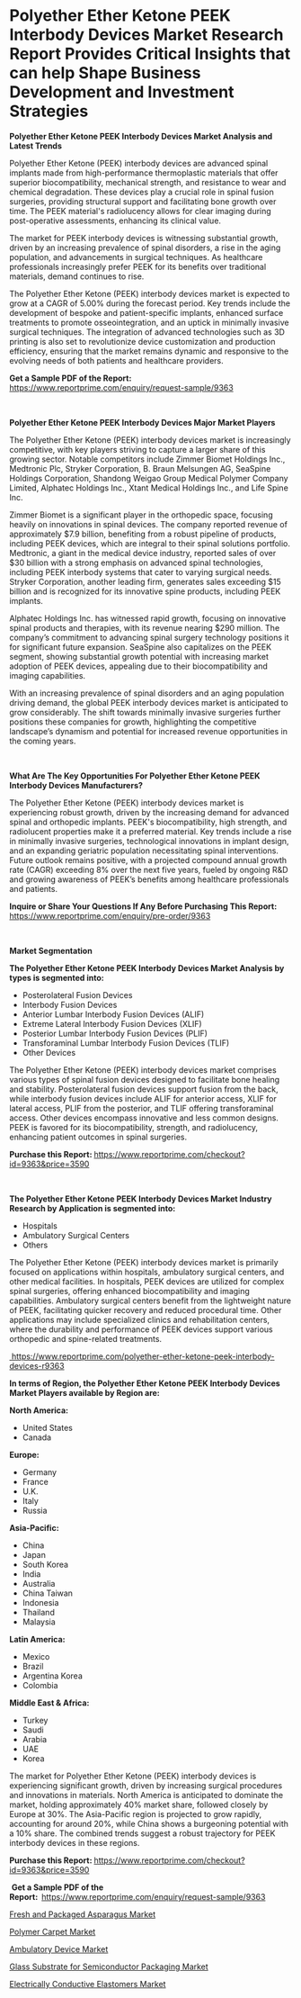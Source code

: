 <p><h1>Polyether Ether Ketone PEEK Interbody Devices Market Research Report Provides Critical Insights that can help Shape Business Development and Investment Strategies</h1></p><p><strong>Polyether Ether Ketone PEEK Interbody Devices Market Analysis and Latest Trends</strong></p>
<p><p>Polyether Ether Ketone (PEEK) interbody devices are advanced spinal implants made from high-performance thermoplastic materials that offer superior biocompatibility, mechanical strength, and resistance to wear and chemical degradation. These devices play a crucial role in spinal fusion surgeries, providing structural support and facilitating bone growth over time. The PEEK material's radiolucency allows for clear imaging during post-operative assessments, enhancing its clinical value.</p><p>The market for PEEK interbody devices is witnessing substantial growth, driven by an increasing prevalence of spinal disorders, a rise in the aging population, and advancements in surgical techniques. As healthcare professionals increasingly prefer PEEK for its benefits over traditional materials, demand continues to rise.</p><p>The Polyether Ether Ketone (PEEK) interbody devices market is expected to grow at a CAGR of 5.00% during the forecast period. Key trends include the development of bespoke and patient-specific implants, enhanced surface treatments to promote osseointegration, and an uptick in minimally invasive surgical techniques. The integration of advanced technologies such as 3D printing is also set to revolutionize device customization and production efficiency, ensuring that the market remains dynamic and responsive to the evolving needs of both patients and healthcare providers.</p></p>
<p><strong>Get a Sample PDF of the Report:&nbsp;</strong> <a href="https://www.reportprime.com/enquiry/request-sample/9363">https://www.reportprime.com/enquiry/request-sample/9363</a></p>
<p>&nbsp;</p>
<p><strong>Polyether Ether Ketone PEEK Interbody Devices Major Market Players</strong></p>
<p><p>The Polyether Ether Ketone (PEEK) interbody devices market is increasingly competitive, with key players striving to capture a larger share of this growing sector. Notable competitors include Zimmer Biomet Holdings Inc., Medtronic Plc, Stryker Corporation, B. Braun Melsungen AG, SeaSpine Holdings Corporation, Shandong Weigao Group Medical Polymer Company Limited, Alphatec Holdings Inc., Xtant Medical Holdings Inc., and Life Spine Inc.</p><p>Zimmer Biomet is a significant player in the orthopedic space, focusing heavily on innovations in spinal devices. The company reported revenue of approximately $7.9 billion, benefiting from a robust pipeline of products, including PEEK devices, which are integral to their spinal solutions portfolio. Medtronic, a giant in the medical device industry, reported sales of over $30 billion with a strong emphasis on advanced spinal technologies, including PEEK interbody systems that cater to varying surgical needs. Stryker Corporation, another leading firm, generates sales exceeding $15 billion and is recognized for its innovative spine products, including PEEK implants.</p><p>Alphatec Holdings Inc. has witnessed rapid growth, focusing on innovative spinal products and therapies, with its revenue nearing $290 million. The company’s commitment to advancing spinal surgery technology positions it for significant future expansion. SeaSpine also capitalizes on the PEEK segment, showing substantial growth potential with increasing market adoption of PEEK devices, appealing due to their biocompatibility and imaging capabilities.</p><p>With an increasing prevalence of spinal disorders and an aging population driving demand, the global PEEK interbody devices market is anticipated to grow considerably. The shift towards minimally invasive surgeries further positions these companies for growth, highlighting the competitive landscape’s dynamism and potential for increased revenue opportunities in the coming years.</p></p>
<p>&nbsp;</p>
<p><strong>What Are The Key Opportunities For Polyether Ether Ketone PEEK Interbody Devices Manufacturers?</strong></p>
<p><p>The Polyether Ether Ketone (PEEK) interbody devices market is experiencing robust growth, driven by the increasing demand for advanced spinal and orthopedic implants. PEEK's biocompatibility, high strength, and radiolucent properties make it a preferred material. Key trends include a rise in minimally invasive surgeries, technological innovations in implant design, and an expanding geriatric population necessitating spinal interventions. Future outlook remains positive, with a projected compound annual growth rate (CAGR) exceeding 8% over the next five years, fueled by ongoing R&D and growing awareness of PEEK’s benefits among healthcare professionals and patients.</p></p>
<p><strong>Inquire or Share Your Questions If Any Before Purchasing This Report:</strong> <a href="https://www.reportprime.com/enquiry/pre-order/9363">https://www.reportprime.com/enquiry/pre-order/9363</a></p>
<p>&nbsp;</p>
<p><strong>Market Segmentation</strong></p>
<p><strong>The Polyether Ether Ketone PEEK Interbody Devices Market Analysis by types is segmented into:</strong></p>
<p><ul><li>Posterolateral Fusion Devices</li><li>Interbody Fusion Devices</li><li>Anterior Lumbar Interbody Fusion Devices (ALIF)</li><li>Extreme Lateral Interbody Fusion Devices (XLIF)</li><li>Posterior Lumbar Interbody Fusion Devices (PLIF)</li><li>Transforaminal Lumbar Interbody Fusion Devices (TLIF)</li><li>Other Devices</li></ul></p>
<p><p>The Polyether Ether Ketone (PEEK) interbody devices market comprises various types of spinal fusion devices designed to facilitate bone healing and stability. Posterolateral fusion devices support fusion from the back, while interbody fusion devices include ALIF for anterior access, XLIF for lateral access, PLIF from the posterior, and TLIF offering transforaminal access. Other devices encompass innovative and less common designs. PEEK is favored for its biocompatibility, strength, and radiolucency, enhancing patient outcomes in spinal surgeries.</p></p>
<p><strong>Purchase this Report:&nbsp;</strong><a href="https://www.reportprime.com/checkout?id=9363&price=3590">https://www.reportprime.com/checkout?id=9363&price=3590</a></p>
<p>&nbsp;</p>
<p><strong>The Polyether Ether Ketone PEEK Interbody Devices Market Industry Research by Application is segmented into:</strong></p>
<p><ul><li>Hospitals</li><li>Ambulatory Surgical Centers</li><li>Others</li></ul></p>
<p><p>The Polyether Ether Ketone (PEEK) interbody devices market is primarily focused on applications within hospitals, ambulatory surgical centers, and other medical facilities. In hospitals, PEEK devices are utilized for complex spinal surgeries, offering enhanced biocompatibility and imaging capabilities. Ambulatory surgical centers benefit from the lightweight nature of PEEK, facilitating quicker recovery and reduced procedural time. Other applications may include specialized clinics and rehabilitation centers, where the durability and performance of PEEK devices support various orthopedic and spine-related treatments.</p></p>
<p><a href="https://www.reportprime.com/polyether-ether-ketone-peek-interbody-devices-r9363">&nbsp;https://www.reportprime.com/polyether-ether-ketone-peek-interbody-devices-r9363</a></p>
<p><strong>In terms of Region, the Polyether Ether Ketone PEEK Interbody Devices Market Players available by Region are:</strong></p>
<p>
    <p> <strong> North America: </strong>
        <ul>
            <li>United States</li>
            <li>Canada</li>
        </ul>
        </p> 
    <p> <strong> Europe: </strong>
        <ul>
            <li>Germany</li>
            <li>France</li>
            <li>U.K.</li>
            <li>Italy</li>
            <li>Russia</li>
        </ul>
        </p> 
    <p> <strong> Asia-Pacific: </strong>
        <ul>
            <li>China</li>
            <li>Japan</li>
            <li>South Korea</li>
            <li>India</li>
            <li>Australia</li>
            <li>China Taiwan</li>
            <li>Indonesia</li>
            <li>Thailand</li>
            <li>Malaysia</li>
        </ul>
        </p> 
    <p> <strong> Latin America: </strong>
        <ul>
            <li>Mexico</li>
            <li>Brazil</li>
            <li>Argentina Korea</li>
            <li>Colombia</li>
        </ul>
        </p> 
    <p> <strong> Middle East & Africa: </strong>
        <ul>
            <li>Turkey</li>
            <li>Saudi</li>
            <li>Arabia</li>
            <li>UAE</li>
            <li>Korea</li>
        </ul>
    </p>
    </p>
<p><p>The market for Polyether Ether Ketone (PEEK) interbody devices is experiencing significant growth, driven by increasing surgical procedures and innovations in materials. North America is anticipated to dominate the market, holding approximately 40% market share, followed closely by Europe at 30%. The Asia-Pacific region is projected to grow rapidly, accounting for around 20%, while China shows a burgeoning potential with a 10% share. The combined trends suggest a robust trajectory for PEEK interbody devices in these regions.</p></p>
<p><strong>Purchase this Report: </strong><a href="https://www.reportprime.com/checkout?id=9363&price=3590">https://www.reportprime.com/checkout?id=9363&price=3590</a></p>
<p>&nbsp;<strong>Get a Sample PDF of the Report:&nbsp;&nbsp;</strong><a href="https://www.reportprime.com/enquiry/request-sample/9363">https://www.reportprime.com/enquiry/request-sample/9363</a></p>
<p><strong></strong></p>
<p><p><a href="https://medium.com/@sarahhopkins94/the-fresh-and-packaged-asparagus-market-research-report-provides-an-in-depth-and-up-to-date-1671bc14cb6e">Fresh and Packaged Asparagus Market</a></p><p><a href="https://www.linkedin.com/pulse/polymer-carpet-market-global-regional-analysis-focus-end-mewqf?trackingId=30fW%2FJmCTPe471UTrNcnJQ%3D%3D">Polymer Carpet Market</a></p><p><a href="https://github.com/julyju69/Market-Research-Report-List-5/blob/main/ambulatory-device-market.md">Ambulatory Device Market</a></p><p><a href="https://www.linkedin.com/pulse/how-regions-adapting-glass-substrate-semiconductor-packaging-zagle?trackingId=Uu4NhXF1QFKKw4FVfqwrnA%3D%3D">Glass Substrate for Semiconductor Packaging Market</a></p><p><a href="https://issuu.com/reportprime-2/docs/electrically-conductive-elastomers-_9ba2483514640c">Electrically Conductive Elastomers Market</a></p></p>